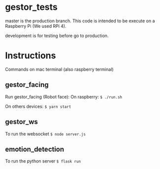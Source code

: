 # gestor_tests

master is the production branch. This code is intended to be execute on a Raspberry Pi (We used RPi 4).

development is for testing before go to production.

# Instructions

Commands on mac terminal (also raspberry terminal)

## gestor_facing
Run gestor_facing (Robot face):
On raspberry:
`
$ ./run.sh
`

On others devices:
`
$ yarn start
`
## gestor_ws
To run the websocket
`
$ node server.js
`

## emotion_detection
To run the python server
`
$ flask run
`
